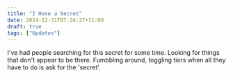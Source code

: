 ```yaml
---
title: "I Have a Secret"
date: 2024-12-31T07:24:27+11:00
draft: true
tags: ["Updates"]
---
```


I've had people searching for this secret for some time. Looking for things that don't appear to be there. Fumbbling around, toggling tiers when all they have to do is ask for the 'secret'.
